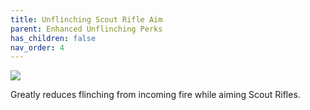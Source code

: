 ```yaml
---
title: Unflinching Scout Rifle Aim
parent: Enhanced Unflinching Perks
has_children: false
nav_order: 4
---
```


![](https://bungie.net/common/destiny2_content/icons/cbd3dcbaf2e4882c4c90d24fd7ca4835.png)

Greatly reduces flinching from incoming fire while aiming Scout Rifles.
